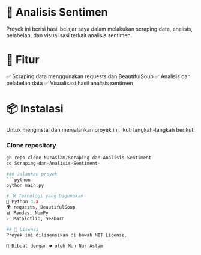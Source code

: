 # 📌 Analisis Sentimen
Proyek ini berisi hasil belajar saya dalam melakukan scraping data, analisis, pelabelan, dan visualisasi terkait analisis sentimen.

# 🚀 Fitur
✅ Scraping data menggunakan requests dan BeautifulSoup
✅ Analisis dan pelabelan data
✅ Visualisasi hasil analisis sentimen

# 📦 Instalasi

Untuk menginstal dan menjalankan proyek ini, ikuti langkah-langkah berikut:
### Clone repository
```python
gh repo clone NurAslam/Scraping-dan-Analisis-Sentiment-
cd Scraping-dan-Analisis-Sentiment-

### Jalankan proyek
```python
python main.py

# 🛠 Teknologi yang Digunakan
🐍 Python 3.x
🌍 requests, BeautifulSoup
📊 Pandas, NumPy
📈 Matplotlib, Seaborn

## 📄 Lisensi
Proyek ini dilisensikan di bawah MIT License.

🚀 Dibuat dengan ❤️ oleh Muh Nur Aslam

